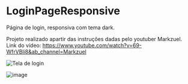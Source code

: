 # LoginPageResponsive
Página de login, responsiva com tema dark.

Projeto realizado apartir das instruções dadas pelo youtuber Markzuel.<br>
Link do vídeo: https://www.youtube.com/watch?v=69-WfrVBli8&ab_channel=Markzuel

![Tela de login](https://user-images.githubusercontent.com/86312347/191994381-5dc86af0-ebf7-4fc1-9e90-277a5366f8c8.png)

![image](https://user-images.githubusercontent.com/86312347/213255891-01be6b67-73f0-4c31-ad2e-a18388344269.png)
